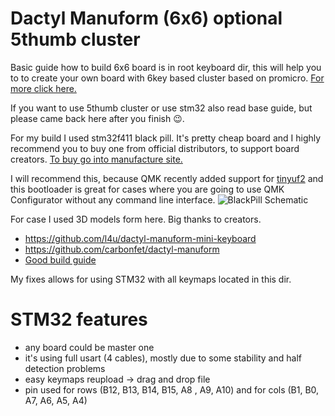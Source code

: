 Dactyl Manuform (6x6) optional 5thumb cluster
======

Basic guide how to build 6x6 board is in root keyboard dir, this will help you to to create your own board with 6key based cluster based on promicro. [For more click here.](../readme.md)

If you want to use 5thumb cluster or use stm32 also read base guide, but please came back here after you finish 😉.

For my build I used stm32f411 black pill. It's pretty cheap board and I highly recommend you to buy one from official distributors, to support board creators. [To buy go into manufacture site.](https://github.com/WeActTC/MiniSTM32F4x1)


I will recommend this, because QMK recently added support for [tinyuf2](https://github.com/adafruit/tinyuf2) and this bootloader is great for cases where you are going to use QMK Configurator without any command line interface.
![BlackPill Schematic](blackpill_f411/STM32F4x1_PinoutDiagram_RichardBalint.png "Schematic of stm32f4 blackpill")

For case I used 3D models form here. Big thanks to creators.
- https://github.com/l4u/dactyl-manuform-mini-keyboard
- https://github.com/carbonfet/dactyl-manuform
- [Good build guide](https://medium.com/swlh/complete-idiot-guide-for-building-a-dactyl-manuform-keyboard-53454845b065)

My fixes allows for using STM32 with all keymaps located in this dir.

# STM32 features

- any board could be master one
- it's using full usart (4 cables), mostly due to some stability and half detection problems
- easy keymaps reupload -> drag and drop file
- pin used for rows (B12, B13, B14, B15, A8 , A9, A10) and for cols (B1, B0, A7, A6, A5, A4)

